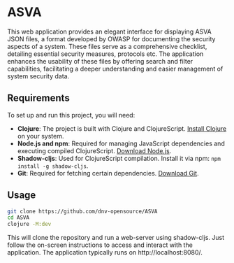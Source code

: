 # ASVA

This web application provides an elegant interface for displaying ASVA JSON
files, a format developed by OWASP for documenting the security aspects of a
system. These files serve as a comprehensive checklist, detailing essential
security measures, protocols etc. The application enhances the usability of
these files by offering search and filter capabilities, facilitating a
deeper understanding and easier management of system security data.

## Requirements

To set up and run this project, you will need:

- **Clojure**: The project is built with Clojure and ClojureScript. [Install Clojure](https://clojure.org/guides/getting_started) on your system.
- **Node.js and npm**: Required for managing JavaScript dependencies and executing compiled ClojureScript. [Download Node.js](https://nodejs.org/).
- **Shadow-cljs**: Used for ClojureScript compilation. Install it via npm: `npm install -g shadow-cljs`.
- **Git**: Required for fetching certain dependencies. [Download Git](https://git-scm.com/downloads).

## Usage

```sh
git clone https://github.com/dnv-opensource/ASVA
cd ASVA
clojure -M:dev
```

This will clone the repository and run a web-server using shadow-cljs. Just
follow the on-screen instructions to access and interact with the application.
The application typically runs on http://localhost:8080/.

